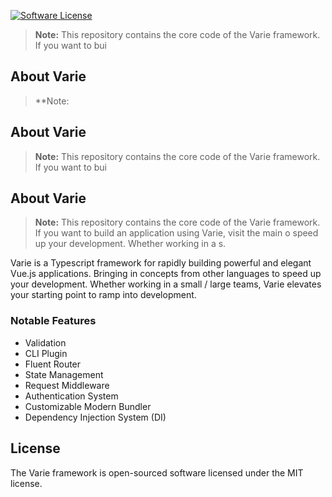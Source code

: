 [![Software License](https://img.shields.io/badge/license-MIT-brightgreen.svg?style=flat-square)](https://github.com/variejs/framework/blob/master/LICENSE)> **Note:** This repository contains the core code of the Varie framework. If you want to bui## About Varie> \*\*Note:## About Varie> **Note:** This repository contains the core code of the Varie framework. If you want to bui## About Varie> **Note:** This repository contains the core code of the Varie framework. If you want to build an application using Varie, visit the main o speed up your development. Whether working in> a s.Varie is a Typescript framework for rapidly building powerful and elegant Vue.js applications. Bringingin concepts from other languages to speed up your development. Whether working ina small / large teams, Varie elevates your starting point to ramp intodevelopment.### Notable Features- Validation- CLI Plugin- Fluent Router- State Management- Request Middleware- Authentication System- Customizable Modern Bundler- Dependency Injection System (DI)## LicenseThe Varie framework is open-sourced software licensed under the MIT license.